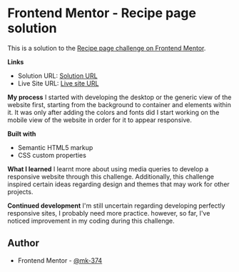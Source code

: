 # Frontend Mentor - Recipe page solution

This is a solution to the [Recipe page challenge on Frontend Mentor](https://www.frontendmentor.io/challenges/recipe-page-KiTsR8QQKm).

**Links**

- Solution URL: [Solution URL](https://your-solution-url.com)
- Live Site URL: [Live site URL](https://your-live-site-url.com)

**My process**
I started with developing the desktop or the generic view of the website first, starting from the background to container and elements within it. It was only after adding the colors and fonts did I start working on the mobile view of the website in order for it to appear responsive.

**Built with**
- Semantic HTML5 markup
- CSS custom properties

**What I learned**
I learnt more about using media queries to develop a responsive website through this challenge. Additionally, this challenge inspired certain ideas regarding design and themes that may work for other projects. 

**Continued development**
I'm still uncertain regarding developing perfectly responsive sites, I probably need more practice. however, so far, I've noticed improvement in my coding during this challenge.

## Author
- Frontend Mentor - [@mk-374](https://www.frontendmentor.io/profile/mk-374)
